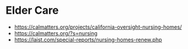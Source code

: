 # Elder Care

* https://calmatters.org/projects/california-oversight-nursing-homes/
* https://calmatters.org/?s=nursing
* https://laist.com/special-reports/nursing-homes-renew.php